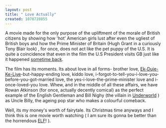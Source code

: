 ```yaml
--- 
layout: post
title: " Love Actually"
created: 1070728855
---
```

A movie made for the only purpose of the upliftment of the morale of British citizens by showing  how 'hot' American girls lust after even the ugliest of British boys and how the Prime Minister of Britain (Hugh Grant in a curiously Tony Blair look) , for once, does not act like the pet puppy of the U.S. It is quite a coincidence that even in the film the U.S President visits GB just like it happened <a href="http://news.bbc.co.uk/1/hi/uk_politics/3279179.stm">sometime back</a>. 

The film has its moments. Its about love in all forms- brother love, <a href="http://www.imdb.com/title/tt0082314/">Ek-Duje-Ke-Liye</a>-but-happy-ending love, kiddo love, i-forgot-to-tell-you-i-love-you-before-you-got-married love, the yes-i-love-the-prime-minister love and i-once-loved-you love. Whew, and in the middle of all these affairs, we have Rowan Atkinson (for once, actually decently comical) as the perfect example of the English Gentleman and Bill Nighy (the villain in <a href="http://www.imdb.com/title/tt0320691/">Underworld</a> ) as Uncle Billy, the ageing pop star who makes a colourful comeback. 

Well, its my money's worth of fairytale. Its Christmas time anyways and I think this is one movie worth watching ( I am sure its gonna be better than the horrendous <a href="http://www.imdb.com/title/tt0319343/">ELF</a>! ).
